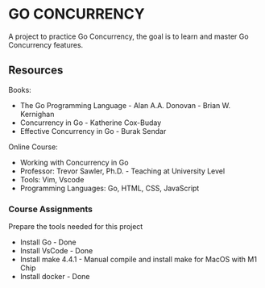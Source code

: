 # GO CONCURRENCY 

A project to practice Go Concurrency, the goal is to learn and master Go Concurrency features.  

## Resources

Books:  
- The Go Programming Language - Alan A.A. Donovan - Brian W. Kernighan  
- Concurrency in Go - Katherine Cox-Buday  
- Effective Concurrency in Go - Burak Sendar  

Online Course:  
- Working with Concurrency in Go 
- Professor: Trevor Sawler, Ph.D. - Teaching at University Level   
- Tools: Vim, Vscode
- Programming Languages: Go, HTML, CSS, JavaScript 

### Course Assignments 

Prepare the tools needed for this project 

- Install Go - Done
- Install VsCode - Done
- Install make 4.4.1 - Manual compile and install make for MacOS with M1 Chip
- Install docker - Done
  
  
